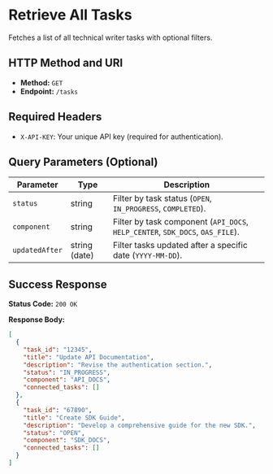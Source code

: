 # Retrieve All Tasks

Fetches a list of all technical writer tasks with optional filters.

## HTTP Method and URI  
- **Method:** `GET`  
- **Endpoint:** `/tasks`  

## Required Headers  
- `X-API-KEY`: Your unique API key (required for authentication).  

## Query Parameters (Optional)  

| Parameter      | Type   | Description |
|--------------|--------|-------------|
| `status`     | string | Filter by task status (`OPEN`, `IN_PROGRESS`, `COMPLETED`). |
| `component`  | string | Filter by task component (`API_DOCS`, `HELP_CENTER`, `SDK_DOCS`, `OAS_FILE`). |
| `updatedAfter` | string (date) | Filter tasks updated after a specific date (`YYYY-MM-DD`). |

## Success Response  

**Status Code:** `200 OK`  

**Response Body:**  

```json
[
  {
    "task_id": "12345",
    "title": "Update API Documentation",
    "description": "Revise the authentication section.",
    "status": "IN_PROGRESS",
    "component": "API_DOCS",
    "connected_tasks": []
  },
  {
    "task_id": "67890",
    "title": "Create SDK Guide",
    "description": "Develop a comprehensive guide for the new SDK.",
    "status": "OPEN",
    "component": "SDK_DOCS",
    "connected_tasks": []
  }
]
